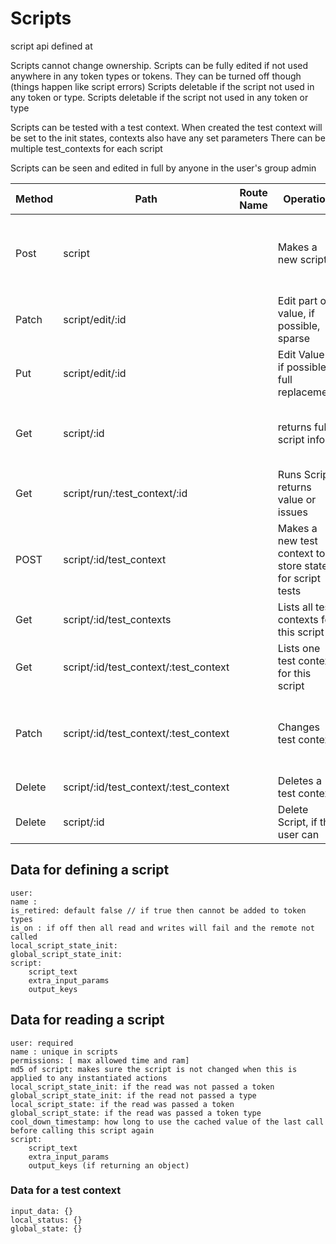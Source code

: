 # Scripts

script api defined at 


Scripts cannot change ownership.
Scripts can be fully edited if not used anywhere in any token types or tokens. They can be turned off though (things happen like script errors)
Scripts deletable if the script not used in any token or type.
Scripts deletable if the script not used in any token or type

Scripts can be tested with a test context. When created the test context will be set to the init states, contexts also have any set parameters
There can be multiple test_contexts for each script

Scripts can be seen and edited in full by anyone in the user's group admin

| Method | Path                                  | Route Name | Operation                                                | Args                                            |
|--------|---------------------------------------|------------|----------------------------------------------------------|-------------------------------------------------|
| Post   | script                                |            | Makes a new script                                       | Required name: optional states, required script |
| Patch  | script/edit/:id                       |            | Edit part of value, if possible, sparse                  | Any detail , sparse update                      |
| Put    | script/edit/:id                       |            | Edit Value , if possible, full replacement               | All the values for the definition               |
| Get    | script/:id                            |            | returns full script info                                 | can pass in optional type and token             |
| Get    | script/run/:test_context/:id          |            | Runs Script, returns value or issues                     | Runs using context created                      |
| POST   | script/:id/test_context               |            | Makes a new test context to store state for script tests | required name                                   |
| Get    | script/:id/test_contexts              |            | Lists all test contexts for this script                  |                                                 |
| Get    | script/:id/test_context/:test_context |            | Lists one test context for this script                   |                                                 |
| Patch  | script/:id/test_context/:test_context |            | Changes test context                                     | can either update local or global or both       |
| Delete | script/:id/test_context/:test_context |            | Deletes a test context                                   |                                                 |
| Delete | script/:id                            |            | Delete Script, if the user can                           |                                                 |


## Data for defining a script

    user: 
    name :
    is_retired: default false // if true then cannot be added to token types
    is_on : if off then all read and writes will fail and the remote not called
    local_script_state_init: 
    global_script_state_init: 
    script: 
        script_text
        extra_input_params
        output_keys

## Data for reading a script 

    user: required
    name : unique in scripts
    permissions: [ max allowed time and ram]
    md5 of script: makes sure the script is not changed when this is applied to any instantiated actions
    local_script_state_init: if the read was not passed a token
    global_script_state_init: if the read not passed a type
    local_script_state: if the read was passed a token
    global_script_state: if the read was passed a token type
    cool_down_timestamp: how long to use the cached value of the last call before calling this script again
    script: 
        script_text
        extra_input_params
        output_keys (if returning an object)
 
### Data for a test context

    input_data: {}
    local_status: {}
    global_state: {}